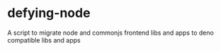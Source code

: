 # defying-node
A script to migrate node and commonjs frontend libs and apps to deno compatible libs and apps
